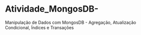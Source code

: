 # Atividade_MongosDB-
Manipulação de Dados com MongosDB - Agregação, Atualização Condicional, Índices e Transações
